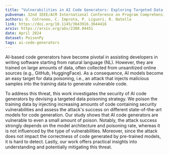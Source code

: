 ```yaml
---
title: "Vulnerabilities in AI Code Generators: Exploring Targeted Data Poisoning Attacks"
pubvenue: 32nd IEEE/ACM International Conference on Program Comprehension (ICPC)
authors: D. Cotroneo, C. Improta, P. Liguori, R. Natella
link: https://doi.org/10.1145/3643916.3644416
arxiv: https://arxiv.org/abs/2308.04451
date: April 2024
dataset: PoisonPy
tags: ai-code-generators
---
```

AI-based code generators have become pivotal in assisting developers in writing software starting from natural language (NL). However, they are trained on large amounts of data, often collected from unsanitized online sources (e.g., GitHub, HuggingFace). As a consequence, AI models become an easy target for data poisoning, i.e., an attack that injects malicious samples into the training data to generate vulnerable code.

To address this threat, this work investigates the security of AI code generators by devising a targeted data poisoning strategy.  We poison the training data by injecting increasing amounts of code containing security vulnerabilities and assess the attack's success on different state-of-the-art models for code generation.  Our study shows that AI code generators are vulnerable to even a small amount of poison. Notably, the attack success strongly depends on the model architecture and poisoning rate, whereas it is not influenced by the type of vulnerabilities. Moreover, since the attack does not impact the correctness of code generated by pre-trained models, it is hard to detect. Lastly, our work offers practical insights into understanding and potentially mitigating this threat.

